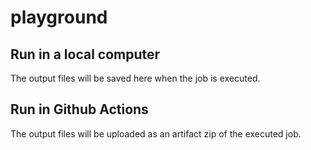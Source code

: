 # playground

## Run in a local computer

The output files will be saved here when the job is executed.

## Run in Github Actions

The output files will be uploaded as an artifact zip of the executed job.
